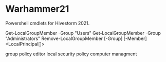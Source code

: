 # Warhammer21
Powershell cmdlets for Hivestorm 2021.


Get-LocalGroupMember -Group "Users"
Get-LocalGroupMember -Group "Administrators"
	Remove-LocalGroupMember [-Group] <LocalGroup> [-Member] 		<LocalPrincipal[]>

group policy editor
	local security policy
computer managment
